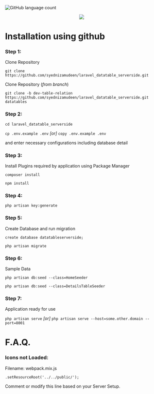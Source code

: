 <img alt="GitHub language count" src="https://img.shields.io/github/languages/count/syednizamudeen/laravel_datatable_serverside.svg">
<p align="center"><img src="https://laravel.com/assets/img/components/logo-laravel.svg"></p>

# Installation using github

### Step 1:

Clone Repository

`git clone https://github.com/syednizamudeen/laravel_datatable_serverside.git`

Clone Repository (_from branch_)

`git clone -b dev-table-relation https://github.com/syednizamudeen/laravel_datatable_serverside.git datatables`
### Step 2:
`cd laravel_datatable_serverside`

`cp .env.example .env` _[or]_ `copy .env.example .env` 

and enter necessary configurations including database detail

### Step 3:
Install Plugins required by application using Package Manager

`composer install`

`npm install`

### Step 4:
`php artisan key:generate`

### Step 5:
Create Database and run migration

`create database datatableserverside;`

`php artisan migrate`

### Step 6:
Sample Data

`php artisan db:seed --class=HomeSeeder`

`php artisan db:seed --class=DetailsTableSeeder`

### Step 7:
Application ready for use

`php artisan serve` _[or]_ `php artisan serve --host=some.other.domain --port=8001`

# F.A.Q.

### Icons not Loaded:

Filename: webpack.mix.js

`.setResourceRoot('../../public/');`

Comment or modify this line based on your Server Setup.
